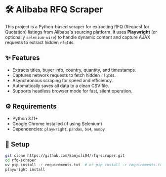 # 🛠️ Alibaba RFQ Scraper

This project is a Python-based scraper for extracting RFQ (Request for Quotation) listings from Alibaba's sourcing platform. It uses **Playwright** (or optionally `selenium-wire`) to handle dynamic content and capture AJAX requests to extract hidden `rfqId`s.

## ✨ Features

- Extracts titles, buyer info, country, quantity, and timestamps.
- Captures network requests to fetch hidden `rfqId`s.
- Asynchronous scraping for speed and efficiency.
- Automatically saves all data to a clean CSV file.
- Supports headless browser mode for fast, silent operation.

## ⚙️ Requirements

- Python 3.11+
- Google Chrome installed (if using Selenium)
- Dependencies: `playwright`, `pandas`, `bs4`, `numpy`

## 🚀 Setup

```bash
git clone https://github.com/Sanjoli04/rfq-scraper.git
cd rfq-scraper
uv pip install -r requirements.txt  # or pip install -r requirements.txt
playwright install
```